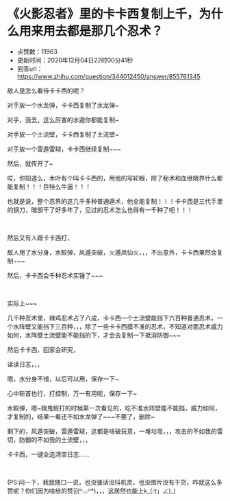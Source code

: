 # 《火影忍者》里的卡卡西复制上千，为什么用来用去都是那几个忍术？
- 点赞数：11963
- 更新时间：2020年12月04日22时00分41秒
- 回答url：https://www.zhihu.com/question/344012450/answer/855761345
<body>
 <p data-pid="LUld107G">敌人是怎么看待卡卡西的呢？</p>
 <p data-pid="REelZk0k">对手放一个水龙弹，卡卡西复制了水龙弹~</p>
 <p data-pid="U58AU3Ab">对手，我去，这么厉害的水遁你都能复制~</p>
 <p data-pid="xX11OJ9H">对手放一个土流壁，卡卡西复制了土流壁~</p>
 <p data-pid="CDFrUj48">对手放一个雷遁雷球，卡卡西继续复制~~~</p>
 <p data-pid="OxSuOK8V">然后，就传开了~</p>
 <p data-pid="9fCuUDSP">哎，你知道么，木叶有个叫卡卡西的，用他的写轮眼，除了秘术和血继限界什么都能复制！！！巨特么牛逼！！！</p>
 <p data-pid="R_uRJysX">也就是说，整个忍界的这几千多种普通遁术，他全能复制！！！卡卡西是三代手里的钢刀，暗部干了好多年了，见过的忍术怎么也得有一千种了吧！！！</p>
 <p class="ztext-empty-paragraph"><br></p>
 <p data-pid="KlWoICEN">然后又有人跟卡卡西打，</p>
 <p data-pid="6r_2gbT1">敌人用了水分身，水鲛弹，风遁突破，火遁凤仙火，，，不出意外，卡卡西果然会复制~~~</p>
 <p data-pid="XmaDrvC0">然后，卡卡西会千种忍术实锤了~~~</p>
 <p class="ztext-empty-paragraph"><br></p>
 <p data-pid="16ruLCwQ">实际上~~~</p>
 <p data-pid="gXdC9Ads">几千种忍术里，辣鸡忍术占了八成，卡卡西一个土流壁能挡下六百种普通忍术，一个水阵壁又能挡下三百种，，，除了一些卡卡西摸不准的忍术，不知道对面忍术威力如何，水阵壁土流壁能不能挡的下，才会去复制一下抵消防御~~~</p>
 <p data-pid="FO7pspwH">然后卡卡西，回家会研究，</p>
 <p data-pid="D37Pp2ZU">读读日志，，，</p>
 <p data-pid="nbktzfrm">嗯，水分身不错，以后可以用，保存一下~</p>
 <p data-pid="D6Wx7wdh">心中斩首也行，打控制，万一有用呢，保存一下~</p>
 <p data-pid="0fO2cerX">水鲛弹，嗯~跟鬼鲛打的时候第一次看见的，吃不准水阵壁能不能挡，威力如何，才复制的，结果一看还不如水龙弹了~~~不要了，删除~</p>
 <p data-pid="DuiZki-F">剩下的，风遁突破，雷遁雷球，这都是啥破玩意，一堆垃圾，，，攻击的不如我的雷切，防御的不如我的土流壁，，，</p>
 <p data-pid="XC_6J4ER">卡卡西，一键全选清空日志……</p>
 <p class="ztext-empty-paragraph"><br></p>
 <p data-pid="VUPA6Mwz">(PS:问一下，我就随口一说，也没骚话没抖机灵，也没图片没有干货，咋就这么多赞呢？你们因为啥给的赞=͟͟͞͞(꒪⌓꒪*)，，，这居然也能上k_(:τ」∠)_)</p><a data-draft-node="block" data-draft-type="mcn-link-card" data-mcn-id="1295303830549512192"></a><a data-draft-node="block" data-draft-type="mcn-link-card" data-mcn-id="1298423814322282496"></a>
</body>